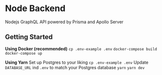 # Node Backend
Nodejs GraphQL API powered by Prisma and Apollo Server

## Getting Started
**Using Docker (recommended)**
`cp .env-example .env`
`docker-compose build`
`docker-compose up`

**Using Yarn**
Set up Postgres to your liking
`cp .env-example .env`
Update `DATABASE_URL` ind `.env` to match your Postgres database
`yarn`
`yarn dev`
